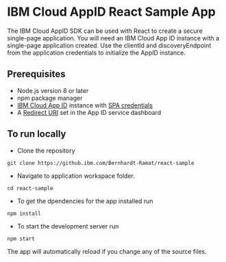 # IBM Cloud AppID React Sample App

The IBM Cloud AppID SDK can be used with React to create a secure single-page application. You will need an IBM Cloud App ID instance with a single-page application created. Use the clientId and discoveryEndpoint from the application credentials to initialize the AppID instance.

## Prerequisites
* Node.js version 8 or later
* npm package manager
* [IBM Cloud App ID](https://cloud.ibm.com/catalog/services/app-id) instance with [SPA credentials](https://cloud.ibm.com/docs/services/appid?topic=appid-single-page#create-spa-credentials)
* A [Redirect URI](https://cloud.ibm.com/docs/services/appid?topic=appid-managing-idp#add-redirect-uri) set in the App ID service dashboard

## To run locally

* Clone the repository
```
git clone https://github.ibm.com/Bernhardt-Ramat/react-sample
```
* Navigate to application workspace folder.
```
cd react-sample
```
* To get the dpendencies for the app installed run
```
npm install
```

* To start the development server run 
```
npm start
```

The app will automatically reload if you change any of the source files.
